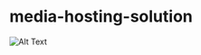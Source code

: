 # media-hosting-solution
![Alt Text](https://raw.githubusercontent.com/kareem-hijjawi/portfoliomedia/main/hosting-media.svg)

